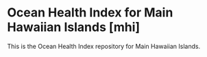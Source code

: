 # Ocean Health Index for Main Hawaiian Islands [mhi]

This is the Ocean Health Index repository for Main Hawaiian Islands. 

